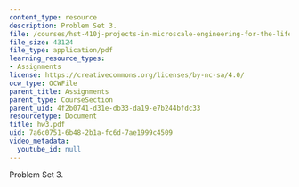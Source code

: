 ```yaml
---
content_type: resource
description: Problem Set 3.
file: /courses/hst-410j-projects-in-microscale-engineering-for-the-life-sciences-spring-2007/7a6c07516b482b1afc6d7ae1999c4509_hw3.pdf
file_size: 43124
file_type: application/pdf
learning_resource_types:
- Assignments
license: https://creativecommons.org/licenses/by-nc-sa/4.0/
ocw_type: OCWFile
parent_title: Assignments
parent_type: CourseSection
parent_uid: 4f2b0741-d31e-db33-da19-e7b244bfdc33
resourcetype: Document
title: hw3.pdf
uid: 7a6c0751-6b48-2b1a-fc6d-7ae1999c4509
video_metadata:
  youtube_id: null
---
```

Problem Set 3.